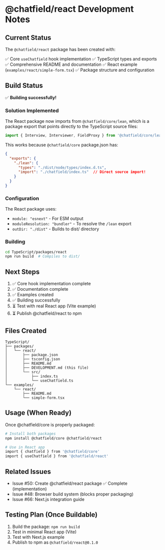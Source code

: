 # @chatfield/react Development Notes

## Current Status

The `@chatfield/react` package has been created with:

✅ Core `useChatfield` hook implementation
✅ TypeScript types and exports
✅ Comprehensive README and documentation
✅ React example (`examples/react/simple-form.tsx`)
✅ Package structure and configuration

## Build Status

✅ **Building successfully!**

### Solution Implemented

The React package now imports from `@chatfield/core/lean`, which is a package export that points directly to the TypeScript source files:

```typescript
import { Interview, Interviewer, FieldProxy } from '@chatfield/core/lean'
```

This works because `@chatfield/core` package.json has:
```json
{
  "exports": {
    "./lean": {
      "types": "./dist/node/types/index.d.ts",
      "import": "./chatfield/index.ts"  // Direct source import!
    }
  }
}
```

### Configuration

The React package uses:
- `module: "esnext"` - For ESM output
- `moduleResolution: "bundler"` - To resolve the `/lean` export
- `outDir: "./dist"` - Builds to dist/ directory

### Building

```bash
cd TypeScript/packages/react
npm run build  # Compiles to dist/
```

## Next Steps

1. ✅ Core hook implementation complete
2. ✅ Documentation complete
3. ✅ Examples created
4. ✅ Building successfully
5. ⏳ Test with real React app (Vite example)
6. ⏳ Publish @chatfield/react to npm

## Files Created

```
TypeScript/
├── packages/
│   └── react/
│       ├── package.json
│       ├── tsconfig.json
│       ├── README.md
│       ├── DEVELOPMENT.md (this file)
│       └── src/
│           ├── index.ts
│           └── useChatfield.ts
└── examples/
    └── react/
        ├── README.md
        └── simple-form.tsx
```

## Usage (When Ready)

Once @chatfield/core is properly packaged:

```bash
# Install both packages
npm install @chatfield/core @chatfield/react

# Use in React app
import { chatfield } from '@chatfield/core'
import { useChatfield } from '@chatfield/react'
```

## Related Issues

- Issue #50: Create @chatfield/react package ✅ Complete (implementation)
- Issue #48: Browser build system (blocks proper packaging)
- Issue #66: Next.js integration guide

## Testing Plan (Once Buildable)

1. Build the package: `npm run build`
2. Test in minimal React app (Vite)
3. Test with Next.js example
4. Publish to npm as `@chatfield/react@0.1.0`
